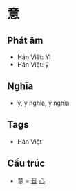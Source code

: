 # 意

## Phát âm
* Hán Việt: Yì
* Hán Việt: ý

## Nghĩa
* ý, ý nghĩa, ý nghĩa

## Tags
* Hán Việt

## Cấu trúc
* 意 = [音](音.md) [心](心.md)

<script>window.HANZI_FIELD='意';</script>